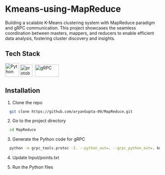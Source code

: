 # Kmeans-using-MapReduce
Building a scalable K-Means clustering system with MapReduce paradigm and gRPC communication. This project showcases the seamless coordination between masters, mappers, and reducers to enable efficient data analysis, fostering cluster discovery and insights.

## Tech Stack
<a href="https://www.python.org/" target="_blank" rel="noreferrer"><img src="https://raw.githubusercontent.com/danielcranney/readme-generator/main/public/icons/skills/python-colored.svg" width="45" height="45" alt="Python" /></a>
<a href="https://protobuf.dev/" target="_blank" rel="noreferrer"><img src="https://www.techunits.com/wp-content/uploads/2021/07/pb.png" height="40" alt="protobuf" /></a>&nbsp;
<a href="https://grpc.io/" target="_blank" rel="noreferrer"><img src="https://github.com/aryanGupta-09/aryanGupta-09/assets/96881807/310cb125-1346-49b9-a87a-b6a84934a9a6" width="78" height="40" alt="gRPC" /></a>

## Installation

1. Clone the repo
```bash
  git clone https://github.com/aryanGupta-09/MapReduce.git
```

2. Go to the project directory
```bash
  cd MapReduce
```

3. Generate the Python code for gRPC
```bash
  python -m grpc_tools.protoc -I. --python_out=. --grpc_python_out=. kmeans.proto
```

4. Update Input/points.txt

5. Run the Python files
